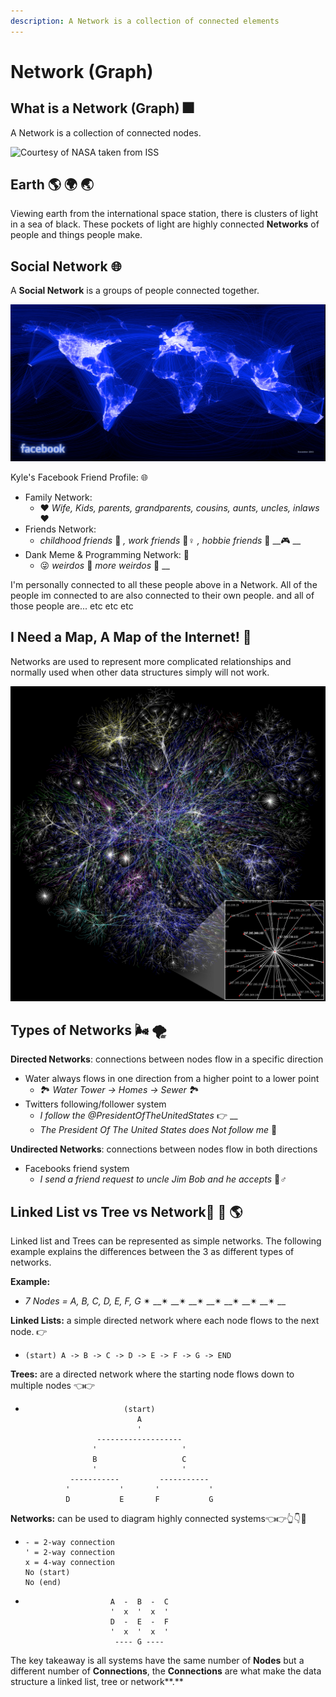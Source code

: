 ```yaml
---
description: A Network is a collection of connected elements
---
```


# Network \(Graph\)

## What is a Network \(Graph\) 🎆 

A Network is a collection of connected nodes.

![Courtesy of NASA taken from ISS](../.gitbook/assets/iss035e017619_orig.jpg)

## Earth 🌎 🌍 🌏 

Viewing earth from the international space station, there is clusters of light in a sea of black. These pockets of light are highly connected **Networks** of people and things people make.   

## Social Network 🌐 

A **Social Network** is a groups of people connected together. 

![Each Line is Equal to a Friendship](../.gitbook/assets/163413_479288597199_8388607_n.jpg)

Kyle's Facebook Friend Profile: 🌐

* Family Network:
  * ❤ _Wife, Kids, parents, grandparents, cousins, aunts, uncles, inlaws_❤
* Friends Network:
  * _childhood friends_ 🍼 _, work friends_  👷♀ _, hobbie friends_ 🏀 __🎮 __
* Dank Meme & Programming Network: 💯 
  * 😜 _weirdos_ 🤪 _more weirdos_ 🤥 __

I'm personally connected to all these people above in a Network. All of the people im connected to are also connected to their own people. and all of those people are... etc etc etc 

## I Need a Map, A Map of the Internet! 🧠

Networks are used to represent more complicated relationships and normally used when other data structures simply will not work. 

![Partial map of the Internet from opte.org](../.gitbook/assets/internet_map_1024.jpg)

## Types of Networks 🌬 🌪 

**Directed Networks**: connections between nodes flow in a specific direction 

* Water always flows in one direction from a higher point to a lower point 
  * 🏞 _Water Tower -&gt; Homes -&gt; Sewer_ 🏞 
* Twitters following/follower system
  * _I follow the @PresidentOfTheUnitedStates_ 👉 __
  * _The President Of The United States does Not follow me_ 🚫 

**Undirected Networks**: connections between nodes flow in both directions

* Facebooks friend system
  * _I send a friend request to uncle Jim Bob and he accepts_ 👯♂ 

## Linked List vs Tree vs Network🍎 🌲 🌎 

Linked list and Trees can be represented as simple networks. The following example explains the differences between the 3 as different types of networks.

**Example:**

* _7 Nodes = A, B, C, D, E, F, G_ ✴ __✴ __✴ __✴ __✴ __✴ __✴ __✴ __

**Linked Lists:** a simple directed network where each node flows to the next node. 👉

* ```
  (start) A -> B -> C -> D -> E -> F -> G -> END
  ```

**Trees:** are a directed network where the starting node flows down to multiple nodes 👈👉 

* ```text
                        (start)
                           A 
                           '
                  -------------------
                 '                   '
                 B                   C
                 '                   '
            -----------         -----------
           '           '       '           '
           D           E       F           G
  ```

**Networks:** can be used to diagram highly connected systems👈👉👆👇🤙

* ```
  - = 2-way connection
  ' = 2-way connection
  x = 4-way connection
  No (start)
  No (end)
  ```
* ```
                     A  -  B  -  C
                     '  x  '  x  '
                     D  -  E  -  F
                     '  x  '  x  '
                      ---- G ----
  ```

The key takeaway is all systems have the same number of **Nodes** but a different number of **Connections**, the **Connections** are what make the data structure a linked list, tree or network**.**



